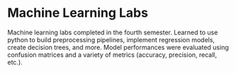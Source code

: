 # Machine Learning Labs
Machine learning labs completed in the fourth semester. Learned to use python to build preprocessing pipelines, implement regression models, create decision trees, and more. Model performances were evaluated using confusion matrices and a variety of metrics (accuracy, precision, recall, etc.).

